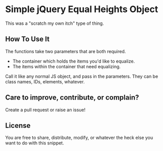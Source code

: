 # Simple jQuery Equal Heights Object

This was a "scratch my own itch" type of thing.

## How To Use It

The functions take two parameters that are both required.
- The container which holds the items you'd like to equalize.
- The items within the container that need equalizing.

Call it like any normal JS object, and pass in the parameters. They can be class names, IDs, elements, whatever.

## Care to improve, contribute, or complain?

Create a pull request or raise an issue!

## License

You are free to share, distribute, modify, or whatever the heck else you want to do with this snippet.
